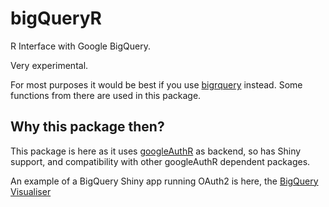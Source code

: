 # bigQueryR
R Interface with Google BigQuery.

Very experimental.

For most purposes it would be best if you use [bigrquery](https://github.com/hadley/bigrquery) instead.  Some functions from there are used in this package.

## Why this package then?

This package is here as it uses [googleAuthR](https://github.com/MarkEdmondson1234/googleAuthR) as backend, so has Shiny support, and compatibility with other googleAuthR dependent packages.

An example of a BigQuery Shiny app running OAuth2 is here, the [BigQuery Visualiser](https://mark.shinyapps.io/bigquery-viz/)


